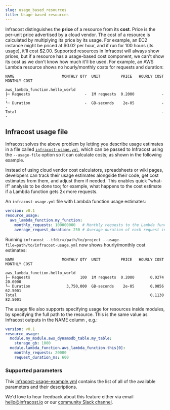 ```yaml
---
slug: usage_based_resources
title: Usage-based resources
---
```


Infracost distinguishes the **price** of a resource from its **cost**. Price is the per-unit price advertised by a cloud vendor. The cost of a resource is calculated by multiplying its price by its usage. For example, an EC2 instance might be priced at $0.02 per hour, and if run for 100 hours (its usage), it'll cost $2.00. Supported resources in Infracost will always show prices, but if a resource has a usage-based cost component, we can't show its cost as we don't know how much it'll be used. For example, an AWS Lambda resource shows no hourly/monthly costs for requests and duration:

  ```
  NAME                     MONTHLY QTY  UNIT         PRICE   HOURLY COST  MONTHLY COST

  aws_lambda_function.hello_world
  ├─ Requests                        -  1M requests  0.2000            -             -
  └─ Duration                        -  GB-seconds    2e-05            -             -
  Total                                                                -             -
  ```

## Infracost usage file

Infracost solves the above problem by letting you describe usage estimates in a file called [`infracost-usage.yml`](https://github.com/infracost/infracost/blob/master/infracost-usage-example.yml), which can be passed to Infracost using the `--usage-file` option so it can calculate costs; as shown in the following example.

Instead of using cloud vendor cost calculators, spreadsheets or wiki pages, developers can track their usage estimates alongside their code, get cost estimates from them, and adjust them if needed. This enables quick "what-if" analysis to be done too; for example, what happens to the cost estimate if a Lambda function gets 2x more requests.

  An `infracost-usage.yml` file with Lambda function usage estimates:
  ```yaml
  version: v0.1
  resource_usage:
    aws_lambda_function.my_function:
      monthly_requests: 100000000   # Monthly requests to the Lambda function.
      average_request_duration: 250 # Average duration of each request in milliseconds.
  ```

  Running `infracost --tfdir=/path/to/project --usage-file=path/to/infracost-usage.yml` now shows hourly/monthly cost estimates:
  ```
  NAME                     MONTHLY QTY  UNIT         PRICE   HOURLY COST  MONTHLY COST

  aws_lambda_function.hello_world
  ├─ Requests                      100  1M requests  0.2000       0.0274       20.0000
  └─ Duration                3,750,000  GB-seconds    2e-05       0.0856       62.5001
  Total                                                           0.1130       82.5001
  ```

The usage file also supports specifying usage for resources inside modules, by specifying the full path to the resource. This is the same value as Infracost outputs in the NAME column , e.g.:
  ```yaml
  version: v0.1
  resource_usage:
    module.my_module.aws_dynamodb_table.my_table:
      storage_gb: 1000
    module.lambda_function.aws_lambda_function.this[0]:
      monthly_requests: 20000
      request_duration_ms: 600
  ```

### Supported parameters

This [infracost-usage-example.yml](https://github.com/infracost/infracost/blob/master/infracost-usage-example.yml) contains the list of all of the available parameters and their descriptions.

We'd love to hear feedback about this feature either via email [hello@infracost.io](mailto:hello@infracost.io) or our [community Slack channel](https://www.infracost.io/community-chat).
